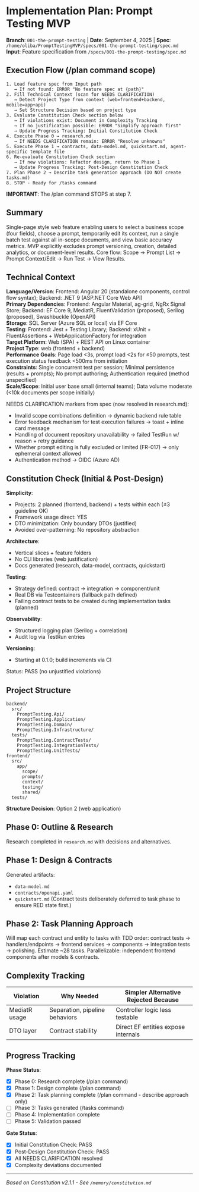 # Implementation Plan: Prompt Testing MVP

**Branch**: `001-the-prompt-testing` | **Date**: September 4, 2025 | **Spec**: `/home/oliba/PromptTestingMVP/specs/001-the-prompt-testing/spec.md`
**Input**: Feature specification from `/specs/001-the-prompt-testing/spec.md`

## Execution Flow (/plan command scope)
```
1. Load feature spec from Input path
   → If not found: ERROR "No feature spec at {path}"
2. Fill Technical Context (scan for NEEDS CLARIFICATION)
   → Detect Project Type from context (web=frontend+backend, mobile=app+api)
   → Set Structure Decision based on project type
3. Evaluate Constitution Check section below
   → If violations exist: Document in Complexity Tracking
   → If no justification possible: ERROR "Simplify approach first"
   → Update Progress Tracking: Initial Constitution Check
4. Execute Phase 0 → research.md
   → If NEEDS CLARIFICATION remain: ERROR "Resolve unknowns"
5. Execute Phase 1 → contracts, data-model.md, quickstart.md, agent-specific template file
6. Re-evaluate Constitution Check section
   → If new violations: Refactor design, return to Phase 1
   → Update Progress Tracking: Post-Design Constitution Check
7. Plan Phase 2 → Describe task generation approach (DO NOT create tasks.md)
8. STOP - Ready for /tasks command
```

**IMPORTANT**: The /plan command STOPS at step 7.

## Summary
Single-page style web feature enabling users to select a business scope (four fields), choose a prompt, temporarily edit its context, run a single batch test against all in-scope documents, and view basic accuracy metrics. MVP explicitly excludes prompt versioning, creation, detailed analytics, or document-level results. Core flow: Scope -> Prompt List -> Prompt Context/Edit -> Run Test -> View Results.

## Technical Context
**Language/Version**: Frontend: Angular 20 (standalone components, control flow syntax); Backend: .NET 9 (ASP.NET Core Web API)  
**Primary Dependencies**: Frontend: Angular Material, ag-grid, NgRx Signal Store; Backend: EF Core 9, MediatR, FluentValidation (proposed), Serilog (proposed), Swashbuckle (OpenAPI)  
**Storage**: SQL Server (Azure SQL or local) via EF Core  
**Testing**: Frontend: Jest + Testing Library; Backend: xUnit + FluentAssertions + WebApplicationFactory for integration  
**Target Platform**: Web (SPA) + REST API on Linux container  
**Project Type**: web (frontend + backend)  
**Performance Goals**: Page load <3s, prompt load <2s for ≤50 prompts, test execution status feedback <500ms from initiation  
**Constraints**: Single concurrent test per session; Minimal persistence (results + prompts); No prompt authoring; Authentication required (method unspecified)  
**Scale/Scope**: Initial user base small (internal teams); Data volume moderate (<10k documents per scope initially)  

NEEDS CLARIFICATION markers from spec (now resolved in research.md):
- Invalid scope combinations definition → dynamic backend rule table
- Error feedback mechanism for test execution failures → toast + inline card message
- Handling of document repository unavailability → failed TestRun w/ reason + retry guidance
- Whether prompt editing is fully excluded or limited (FR-017) → only ephemeral context allowed
- Authentication method → OIDC (Azure AD)

## Constitution Check (Initial & Post-Design)
**Simplicity**:
- Projects: 2 planned (frontend, backend) + tests within each (≤3 guideline OK)
- Framework usage direct: YES
- DTO minimization: Only boundary DTOs (justified)
- Avoided over-patterning: No repository abstraction

**Architecture**:
- Vertical slices + feature folders
- No CLI libraries (web justification)
- Docs generated (research, data-model, contracts, quickstart)

**Testing**:
- Strategy defined: contract → integration → component/unit
- Real DB via Testcontainers (fallback path defined)
- Failing contract tests to be created during implementation tasks (planned)

**Observability**:
- Structured logging plan (Serilog + correlation)
- Audit log via TestRun entries

**Versioning**:
- Starting at 0.1.0; build increments via CI

Status: PASS (no unjustified violations)

## Project Structure
```
backend/
  src/
    PromptTesting.Api/
    PromptTesting.Application/
    PromptTesting.Domain/
    PromptTesting.Infrastructure/
  tests/
    PromptTesting.ContractTests/
    PromptTesting.IntegrationTests/
    PromptTesting.UnitTests/
frontend/
  src/
    app/
      scope/
      prompts/
      context/
      testing/
      shared/
  tests/
```
**Structure Decision**: Option 2 (web application)

## Phase 0: Outline & Research
Research completed in `research.md` with decisions and alternatives.

## Phase 1: Design & Contracts
Generated artifacts:
- `data-model.md`
- `contracts/openapi.yaml`
- `quickstart.md`
(Contract tests deliberately deferred to task phase to ensure RED state first.)

## Phase 2: Task Planning Approach
Will map each contract and entity to tasks with TDD order: contract tests → handlers/endpoints → frontend services → components → integration tests → polishing. Estimate ~28 tasks. Parallelizable: independent frontend components after models & contracts.

## Complexity Tracking
| Violation | Why Needed | Simpler Alternative Rejected Because |
|-----------|------------|--------------------------------------|
| MediatR usage | Separation, pipeline behaviors | Controller logic less testable |
| DTO layer | Contract stability | Direct EF entities expose internals |

## Progress Tracking
**Phase Status**:
- [x] Phase 0: Research complete (/plan command)
- [x] Phase 1: Design complete (/plan command)
- [x] Phase 2: Task planning complete (/plan command - describe approach only)
- [ ] Phase 3: Tasks generated (/tasks command)
- [ ] Phase 4: Implementation complete
- [ ] Phase 5: Validation passed

**Gate Status**:
- [x] Initial Constitution Check: PASS
- [x] Post-Design Constitution Check: PASS
- [x] All NEEDS CLARIFICATION resolved
- [x] Complexity deviations documented

---
*Based on Constitution v2.1.1 - See `/memory/constitution.md`*
